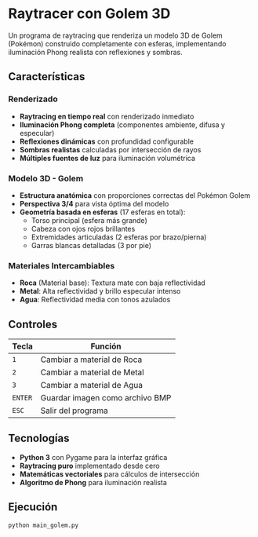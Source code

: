 # Raytracer con Golem 3D

Un programa de raytracing que renderiza un modelo 3D de Golem (Pokémon) construido completamente con esferas, implementando iluminación Phong realista con reflexiones y sombras.

## Características

### Renderizado
- **Raytracing en tiempo real** con renderizado inmediato
- **Iluminación Phong completa** (componentes ambiente, difusa y especular)
- **Reflexiones dinámicas** con profundidad configurable
- **Sombras realistas** calculadas por intersección de rayos
- **Múltiples fuentes de luz** para iluminación volumétrica

### Modelo 3D - Golem
- **Estructura anatómica** con proporciones correctas del Pokémon Golem
- **Perspectiva 3/4** para vista óptima del modelo
- **Geometría basada en esferas** (17 esferas en total):
  - Torso principal (esfera más grande)
  - Cabeza con ojos rojos brillantes
  - Extremidades articuladas (2 esferas por brazo/pierna)
  - Garras blancas detalladas (3 por pie)

### Materiales Intercambiables
- **Roca** (Material base): Textura mate con baja reflectividad
- **Metal**: Alta reflectividad y brillo especular intenso
- **Agua**: Reflectividad media con tonos azulados

## Controles

| Tecla | Función |
|-------|---------|
| `1` | Cambiar a material de Roca |
| `2` | Cambiar a material de Metal |
| `3` | Cambiar a material de Agua |
| `ENTER` | Guardar imagen como archivo BMP |
| `ESC` | Salir del programa |

## Tecnologías

- **Python 3** con Pygame para la interfaz gráfica
- **Raytracing puro** implementado desde cero
- **Matemáticas vectoriales** para cálculos de intersección
- **Algoritmo de Phong** para iluminación realista

## Ejecución

```bash
python main_golem.py